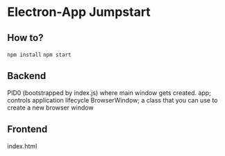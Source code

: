 # Electron-App Jumpstart
## How to?
`npm install`
`npm start`

## Backend
PID0 (bootstrapped by index.js) where main window gets created.
app; controls application lifecycle
BrowserWindow; a class that you can use to create a new browser window

## Frontend
index.html